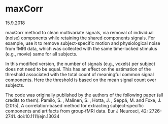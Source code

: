 # maxCorr
15.9.2018

maxCorr method to clean multivariate signals, via removal of individual (noise) components while retaining the shared components signals. For example, use it to remove subject-specific motion and physiological noise from fMRI data, which was collected with the same time-locked stimulus (e.g., movie) same for all subjects.

In this modified version, the number of signals (e.g., voxels) per subject does not need to be equal. This has an effect on the estimation of the threshold associated with the total count of meaningful common signal components. Here the threshold is based on the mean signal count over subjects.

The code was originally published by the authors of the following paper (all credits to them):
Pamilo, S. , Malinen, S. , Hotta, J. , Seppä, M. and Foxe, J. (2015), A correlation‐based method for extracting subject‐specific components and artifacts from group‐fMRI data. Eur J Neurosci, 42: 2726-2741. doi:10.1111/ejn.13034
